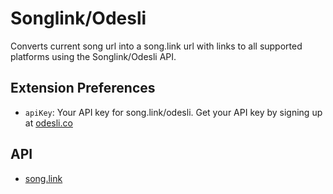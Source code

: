 # Songlink/Odesli

Converts current song url into a song.link url with links to all supported platforms using the Songlink/Odesli API.

## Extension Preferences

- `apiKey`: Your API key for song.link/odesli. Get your API key by signing up at [odesli.co](https://odesli.co)

## API

- [song.link](https://linktree.notion.site/API-d0ebe08a5e304a55928405eb682f6741)
